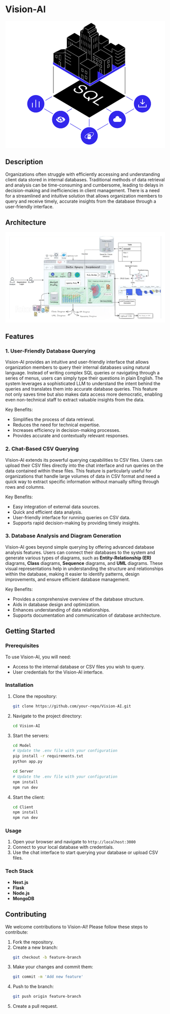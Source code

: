 # Vision-AI

<div align="center">
  <img src="./Client/public/Feature.gif" alt="Feature" width="600" height="400">
</div>

## Description

Organizations often struggle with efficiently accessing and understanding client data stored in internal databases. Traditional methods of data retrieval and analysis can be time-consuming and cumbersome, leading to delays in decision-making and inefficiencies in client management. There is a need for a streamlined and intuitive solution that allows organization members to query and receive timely, accurate insights from the database through a user-friendly interface.

## Architecture

<div align="center">
  <img src="./Client/public/architecture.png" alt="Architecture" width="600">
</div>

## Features

### 1. User-Friendly Database Querying

Vision-AI provides an intuitive and user-friendly interface that allows organization members to query their internal databases using natural language. Instead of writing complex SQL queries or navigating through a series of menus, users can simply type their questions in plain English. The system leverages a sophisticated LLM to understand the intent behind the queries and translates them into accurate database queries. This feature not only saves time but also makes data access more democratic, enabling even non-technical staff to extract valuable insights from the data.

Key Benefits:
- Simplifies the process of data retrieval.
- Reduces the need for technical expertise.
- Increases efficiency in decision-making processes.
- Provides accurate and contextually relevant responses.

### 2. Chat-Based CSV Querying

Vision-AI extends its powerful querying capabilities to CSV files. Users can upload their CSV files directly into the chat interface and run queries on the data contained within these files. This feature is particularly useful for organizations that handle large volumes of data in CSV format and need a quick way to extract specific information without manually sifting through rows and columns.

Key Benefits:
- Easy integration of external data sources.
- Quick and efficient data analysis.
- User-friendly interface for running queries on CSV data.
- Supports rapid decision-making by providing timely insights.

### 3. Database Analysis and Diagram Generation

Vision-AI goes beyond simple querying by offering advanced database analysis features. Users can connect their databases to the system and generate various types of diagrams, such as **Entity-Relationship (ER)** diagrams, **Class** diagrams, **Sequence** diagrams, and **UML** diagrams. These visual representations help in understanding the structure and relationships within the database, making it easier to identify patterns, design improvements, and ensure efficient database management.

Key Benefits:
- Provides a comprehensive overview of the database structure.
- Aids in database design and optimization.
- Enhances understanding of data relationships.
- Supports documentation and communication of database architecture.

## Getting Started

### Prerequisites

To use Vision-AI, you will need:
- Access to the internal database or CSV files you wish to query.
- User credentials for the Vision-AI interface.

### Installation

1. Clone the repository:
    ```bash
    git clone https://github.com/your-repo/Vision-AI.git
    ```
2. Navigate to the project directory:
    ```bash
    cd Vision-AI
    ```
3. Start the servers:
    ```bash
    cd Model
    # Update the .env file with your configuration
    pip install -r requirements.txt
    python app.py
    ```
    ```bash
    cd Server
    # Update the .env file with your configuration
    npm install
    npm run dev
    ```
4. Start the client:
    ```bash
    cd Client
    npm install
    npm run dev
    ```

### Usage

1. Open your browser and navigate to `http://localhost:3000`
2. Connect to your local database with credentials.
3. Use the chat interface to start querying your database or upload CSV files.

### Tech Stack

- **Next.js**
- **Flask**
- **Node.js**
- **MongoDB**

## Contributing

We welcome contributions to Vision-AI! Please follow these steps to contribute:
1. Fork the repository.
2. Create a new branch:
    ```bash
    git checkout -b feature-branch
    ```
3. Make your changes and commit them:
    ```bash
    git commit -m 'Add new feature'
    ```
4. Push to the branch:
    ```bash
    git push origin feature-branch
    ```
5. Create a pull request.


